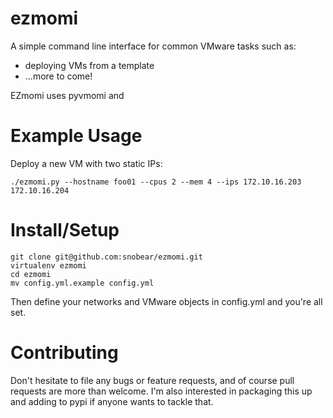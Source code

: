 ezmomi
======

A simple command line interface for common VMware tasks such as:

* deploying VMs from a template
* ...more to come!


EZmomi uses pyvmomi and 
 

Example Usage
=============

Deploy a new VM with two static IPs:


```
./ezmomi.py --hostname foo01 --cpus 2 --mem 4 --ips 172.10.16.203 172.10.16.204
```

Install/Setup
=============
```
git clone git@github.com:snobear/ezmomi.git
virtualenv ezmomi
cd ezmomi
mv config.yml.example config.yml
```

Then define your networks and VMware objects in config.yml and you're all set.

Contributing
============
Don't hesitate to file any bugs or feature requests, and of course pull requests are more than welcome.  I'm also interested in packaging this up and adding to pypi if anyone wants to tackle that.




